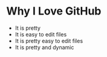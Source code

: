# Why I Love GitHub

* It is pretty
* It is easy to edit files
* It is pretty easy to edit files
* It is pretty and dynamic
